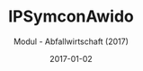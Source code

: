 ---
title: IPSymconAwido
date: 2017-01-02
subtitle: Modul - Abfallwirtschaft (2017)
link: https://github.com/Wilkware/IPSymconAwido
image: https://opengraph.githubassets.com/42d8f45521a0a26f86ec99a1b8054ee125b3dd85baead4424c616eee40de47f5/Wilkware/IPSymconAwido
---